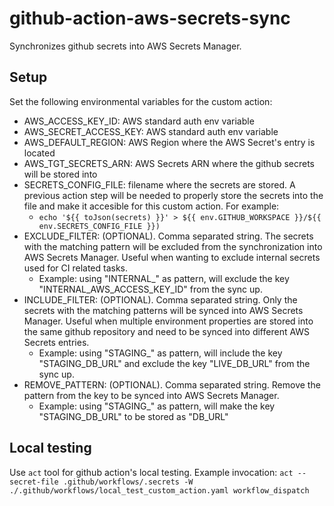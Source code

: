 # github-action-aws-secrets-sync
Synchronizes github secrets into AWS Secrets Manager.

## Setup 
Set the following environmental variables for the custom action:
* AWS_ACCESS_KEY_ID: AWS standard auth env variable
* AWS_SECRET_ACCESS_KEY: AWS standard auth env variable
* AWS_DEFAULT_REGION: AWS Region where the AWS Secret's entry is located
* AWS_TGT_SECRETS_ARN: AWS Secrets ARN where the github secrets will be stored into
* SECRETS_CONFIG_FILE: filename where the secrets are stored. A previous action step will be needed to properly store the secrets into the file and make it accesible for this custom action. For example:
  * `echo '${{ toJson(secrets) }}' > ${{ env.GITHUB_WORKSPACE }}/${{ env.SECRETS_CONFIG_FILE }})`
* EXCLUDE_FILTER: (OPTIONAL). Comma separated string. The secrets with the matching pattern will be excluded from the synchronization into AWS Secrets Manager. Useful when wanting to exclude internal secrets used for CI related tasks.
  * Example: using "INTERNAL_" as pattern, will exclude the key "INTERNAL_AWS_ACCESS_KEY_ID" from the sync up.
* INCLUDE_FILTER: (OPTIONAL). Comma separated string. Only the secrets with the matching patterns will be synced into AWS Secrets Manager. Useful when multiple environment properties are stored into the same github repository and need to be synced into different AWS Secrets entries.
  * Example: using "STAGING_" as pattern, will include the key "STAGING_DB_URL" and exclude the key "LIVE_DB_URL" from the sync up.
* REMOVE_PATTERN: (OPTIONAL). Comma separated string. Remove the pattern from the key to be synced into AWS Secrets Manager. 
  * Example: using "STAGING_" as pattern, will make the key "STAGING_DB_URL" to be stored as "DB_URL"

## Local testing

Use `act` tool for github action's local testing.
Example invocation:
`act --secret-file .github/workflows/.secrets -W ./.github/workflows/local_test_custom_action.yaml workflow_dispatch`